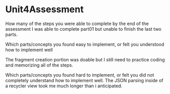 # Unit4Assessment

How many of the steps you were able to complete by the end of the assessment
I was able to complete part01 but unable to finish the last two parts. 

Which parts/concepts you found easy to implement, or felt you understood how to implement well

The fragment creation portion was doable but I still need to practice coding and memorizing all of the steps.

Which parts/concepts you found hard to implement, or felt you did not completely understand how to implement well.
The JSON parsing inside of a recycler view took me much longer than i anticipated. 
